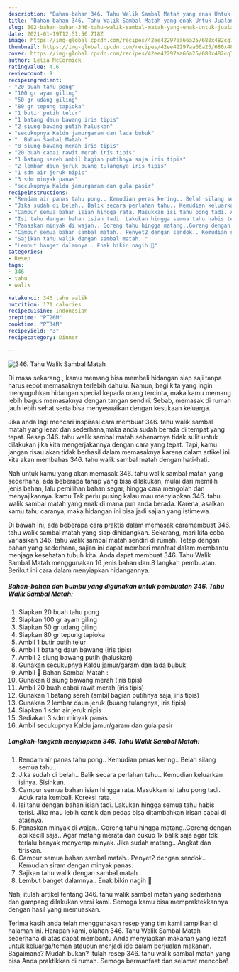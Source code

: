 ```yaml
---
description: "Bahan-bahan 346. Tahu Walik Sambal Matah yang enak Untuk Jualan"
title: "Bahan-bahan 346. Tahu Walik Sambal Matah yang enak Untuk Jualan"
slug: 502-bahan-bahan-346-tahu-walik-sambal-matah-yang-enak-untuk-jualan
date: 2021-01-19T12:51:56.718Z
image: https://img-global.cpcdn.com/recipes/42ee42297aa66a25/680x482cq70/346-tahu-walik-sambal-matah-foto-resep-utama.jpg
thumbnail: https://img-global.cpcdn.com/recipes/42ee42297aa66a25/680x482cq70/346-tahu-walik-sambal-matah-foto-resep-utama.jpg
cover: https://img-global.cpcdn.com/recipes/42ee42297aa66a25/680x482cq70/346-tahu-walik-sambal-matah-foto-resep-utama.jpg
author: Lelia McCormick
ratingvalue: 4.6
reviewcount: 9
recipeingredient:
- "20 buah tahu pong"
- "100 gr ayam giling"
- "50 gr udang giling"
- "80 gr tepung tapioka"
- "1 butir putih telur"
- "1 batang daun bawang iris tipis"
- "2 siung bawang putih haluskan"
- "secukupnya Kaldu jamurgaram dan lada bubuk"
- "  Bahan Sambal Matah "
- "8 siung bawang merah iris tipis"
- "20 buah cabai rawit merah iris tipis"
- "1 batang sereh ambil bagian putihnya saja iris tipis"
- "2 lembar daun jeruk buang tulangnya iris tipis"
- "1 sdm air jeruk nipis"
- "3 sdm minyak panas"
- "secukupnya Kaldu jamurgaram dan gula pasir"
recipeinstructions:
- "Rendam air panas tahu pong.. Kemudian peras kering.. Belah silang semua tahu.."
- "Jika sudah di belah.. Balik secara perlahan tahu.. Kemudian keluarkan isinya. Sisihkan."
- "Campur semua bahan isian hingga rata. Masukkan isi tahu pong tadi. Aduk rata kembali. Koreksi rata."
- "Isi tahu dengan bahan isian tadi. Lakukan hingga semua tahu habis terisi. Jika mau lebih cantik dan pedas bisa ditambahkan irisan cabai di atasnya."
- "Panaskan minyak di wajan.. Goreng tahu hingga matang..Goreng dengan api kecill saja.. Agar matang merata dan cukup 1x balik saja agar tdk terlalu banyak menyerap minyak. Jika sudah matang.. Angkat dan tiriskan."
- "Campur semua bahan sambal matah.. Penyet2 dengan sendok.. Kemudian siram dengan minyak panas."
- "Sajikan tahu walik dengan sambal matah.."
- "Lembut banget dalamnya.. Enak bikin nagih 🤤"
categories:
- Resep
tags:
- 346
- tahu
- walik

katakunci: 346 tahu walik 
nutrition: 171 calories
recipecuisine: Indonesian
preptime: "PT26M"
cooktime: "PT34M"
recipeyield: "3"
recipecategory: Dinner

---
```



![346. Tahu Walik Sambal Matah](https://img-global.cpcdn.com/recipes/42ee42297aa66a25/680x482cq70/346-tahu-walik-sambal-matah-foto-resep-utama.jpg)

Di masa  sekarang , kamu memang bisa membeli hidangan siap saji tanpa harus repot memasaknya terlebih dahulu. Namun, bagi kita yang ingin menyuguhkan hidangan special kepada orang tercinta, maka kamu memang lebih bagus memasaknya dengan tangan sendiri. Sebab, memasak di rumah jauh lebih sehat serta bisa menyesuaikan dengan kesukaan keluarga.

Jika anda lagi mencari inspirasi cara membuat 346. tahu walik sambal matah yang lezat dan sederhana,maka anda sudah berada di tempat yang tepat. Resep 346. tahu walik sambal matah  sebenarnya tidak sulit untuk dilakukan jika kita mengerjakannya dengan cara yang tepat. Tapi, kamu jangan risau akan tidak berhasil dalam memasaknya 
karena dalam artikel ini kita akan membahas 346. tahu walik sambal matah dengan hati-hati.  



Nah untuk kamu yang akan memasak 346. tahu walik sambal matah yang sederhana, ada beberapa tahap yang bisa dilakukan, mulai dari memilih jenis bahan, lalu pemilihan bahan segar, hingga cara mengolah dan menyajikannya. kamu Tak perlu pusing kalau mau menyiapkan 346. tahu walik sambal matah yang enak di mana pun anda berada. Karena, asalkan kamu  tahu caranya, maka hidangan ini bisa jadi sajian yang istimewa.

Di bawah ini, ada beberapa cara praktis  dalam memasak caramembuat 346. tahu walik sambal matah yang siap dihidangkan. Sekarang, mari kita coba variasikan 346. tahu walik sambal matah sendiri di rumah. Tetap dengan bahan yang sederhana, sajian ini dapat memberi manfaat dalam membantu menjaga kesehatan tubuh kita. Anda dapat membuat 346. Tahu Walik Sambal Matah menggunakan 16 jenis bahan dan 8 langkah pembuatan. Berikut ini cara dalam menyiapkan hidangannya.

<!--inarticleads1-->

##### Bahan-bahan dan bumbu yang digunakan untuk pembuatan 346. Tahu Walik Sambal Matah:

1. Siapkan 20 buah tahu pong
1. Siapkan 100 gr ayam giling
1. Siapkan 50 gr udang giling
1. Siapkan 80 gr tepung tapioka
1. Ambil 1 butir putih telur
1. Ambil 1 batang daun bawang (iris tipis)
1. Ambil 2 siung bawang putih (haluskan)
1. Gunakan secukupnya Kaldu jamur/garam dan lada bubuk
1. Ambil  💮 Bahan Sambal Matah :
1. Gunakan 8 siung bawang merah (iris tipis)
1. Ambil 20 buah cabai rawit merah (iris tipis)
1. Gunakan 1 batang sereh (ambil bagian putihnya saja, iris tipis)
1. Gunakan 2 lembar daun jeruk (buang tulangnya, iris tipis)
1. Siapkan 1 sdm air jeruk nipis
1. Sediakan 3 sdm minyak panas
1. Ambil secukupnya Kaldu jamur/garam dan gula pasir




<!--inarticleads2-->

##### Langkah-langkah menyiapkan 346. Tahu Walik Sambal Matah:

1. Rendam air panas tahu pong.. Kemudian peras kering.. Belah silang semua tahu..
1. Jika sudah di belah.. Balik secara perlahan tahu.. Kemudian keluarkan isinya. Sisihkan.
1. Campur semua bahan isian hingga rata. Masukkan isi tahu pong tadi. Aduk rata kembali. Koreksi rata.
1. Isi tahu dengan bahan isian tadi. Lakukan hingga semua tahu habis terisi. Jika mau lebih cantik dan pedas bisa ditambahkan irisan cabai di atasnya.
1. Panaskan minyak di wajan.. Goreng tahu hingga matang..Goreng dengan api kecill saja.. Agar matang merata dan cukup 1x balik saja agar tdk terlalu banyak menyerap minyak. Jika sudah matang.. Angkat dan tiriskan.
1. Campur semua bahan sambal matah.. Penyet2 dengan sendok.. Kemudian siram dengan minyak panas.
1. Sajikan tahu walik dengan sambal matah..
1. Lembut banget dalamnya.. Enak bikin nagih 🤤




Nah, itulah artikel tentang  346. tahu walik sambal matah  yang sederhana dan gampang dilakukan versi kami. Semoga kamu bisa mempraktekkannya dengan hasil yang memuaskan. 

Terima kasih anda telah menggunakan resep yang tim kami tampilkan di halaman ini. Harapan kami, olahan  346. Tahu Walik Sambal Matah sederhana di atas dapat membantu Anda menyiapkan makanan yang lezat untuk keluarga/teman ataupun menjadi ide dalam berjualan makanan. Bagaimana? Mudah bukan? Itulah resep 346. tahu walik sambal matah yang bisa Anda praktikkan di rumah. Semoga bermanfaat dan selamat mencoba!

